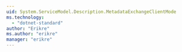 ```yaml
---
uid: System.ServiceModel.Description.MetadataExchangeClientMode
ms.technology: 
  - "dotnet-standard"
author: "Erikre"
ms.author: "erikre"
manager: "erikre"
---
```

